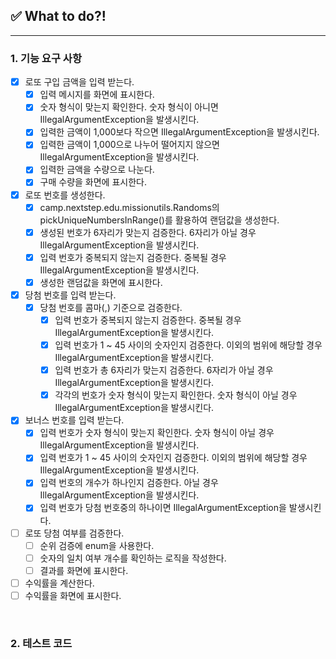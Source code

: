 ## ✅ What to do?!

***

### 1. 기능 요구 사항

+ [x] 로또 구입 금액을 입력 받는다.
    + [x] 입력 메시지를 화면에 표시한다.
    + [x] 숫자 형식이 맞는지 확인한다. 숫자 형식이 아니면 IllegalArgumentException을 발생시킨다.
    + [x] 입력한 금액이 1,000보다 작으면 IllegalArgumentException을 발생시킨다.
    + [x] 입력한 금액이 1,000으로 나누어 떨어지지 않으면 IllegalArgumentException을 발생시킨다.
    + [x] 입력한 금액을 수량으로 나눈다.
    + [x] 구매 수량을 화면에 표시한다.
+ [x] 로또 번호를 생성한다.
    + [x] camp.nextstep.edu.missionutils.Randoms의 pickUniqueNumbersInRange()를 활용하여 랜덤값을 생성한다.
    + [x] 생성된 번호가 6자리가 맞는지 검증한다. 6자리가 아닐 경우 IllegalArgumentException을 발생시킨다.
    + [x] 입력 번호가 중복되지 않는지 검증한다. 중복될 경우 IllegalArgumentException을 발생시킨다.
    + [x] 생성한 랜덤값을 화면에 표시한다.
+ [x] 당첨 번호를 입력 받는다.
    + [x] 당첨 번호를 콤마(,) 기준으로 검증한다.
        + [x] 입력 번호가 중복되지 않는지 검증한다. 중복될 경우 IllegalArgumentException을 발생시킨다.
        + [x] 입력 번호가 1 ~ 45 사이의 숫자인지 검증한다. 이외의 범위에 해당할 경우 IllegalArgumentException을 발생시킨다.
        + [x] 입력 번호가 총 6자리가 맞는지 검증한다. 6자리가 아닐 경우 IllegalArgumentException을 발생시킨다.
        + [x] 각각의 번호가 숫자 형식이 맞는지 확인한다. 숫자 형식이 아닐 경우 IllegalArgumentException을 발생시킨다.
+ [x] 보너스 번호를 입력 받는다.
    + [x] 입력 번호가 숫자 형식이 맞는지 확인한다. 숫자 형식이 아닐 경우 IllegalArgumentException을 발생시킨다.
    + [x] 입력 번호가 1 ~ 45 사이의 숫자인지 검증한다. 이외의 범위에 해당할 경우 IllegalArgumentException을 발생시킨다.
    + [x] 입력 번호의 개수가 하나인지 검증한다. 아닐 경우 IllegalArgumentException을 발생시킨다.
    + [x] 입력 번호가 당첨 번호중의 하나이면 IllegalArgumentException을 발생시킨다.
+ [ ] 로또 당첨 여부를 검증한다.
    + [ ] 순위 검증에 enum을 사용한다.
    + [ ] 숫자의 일치 여부 개수를 확인하는 로직을 작성한다.
    + [ ] 결과를 화면에 표시한다.
+ [ ] 수익률을 계산한다.
+ [ ] 수익률을 화면에 표시한다.

<br>

### 2. 테스트 코드
